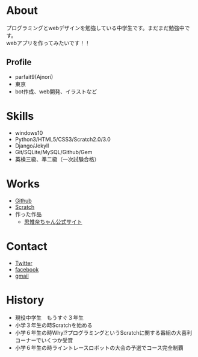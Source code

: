 # About
プログラミングとwebデザインを勉強している中学生です。まだまだ勉強中です。  
webアプリを作ってみたいです！！

## Profile
- parfait9(Ajnori)
- 東京
- bot作成、web開発、イラストなど

# Skills
- windows10
- Python3/HTML5/CSS3/Scratch2.0/3.0
- Django/Jekyll
- Git/SQLite/MySQL/Github/Gem
- 英検三級、準二級（一次試験合格）

# Works
- [Github](https://github.com/peachparfait/)
- [Scratch](https://scratch.mit.edu/users/parfait9/)
- 作った作品
  - [思惟奈ちゃん公式サイト](https://sinakitagami.github.io/)
  
  
# Contact
- [Twitter](https://twitter.com/4jn0ri)
- [facebook](https://www.facebook.com/yuno.toyota)
- [gmail](mailto:peachparfait10@gmail.com)

# History
- 現役中学生　もうすぐ３年生
- 小学３年生の時Scratchを始める
- 小学６年生の時Why!?プログラミングというScratchに関する番組の大喜利コーナーでいくつか受賞
- 小学６年生の時ライントレースロボットの大会の予選でコース完全制覇




